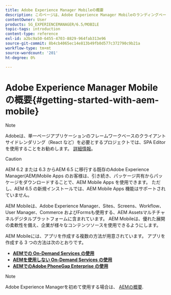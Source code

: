 ```yaml
---
title: Adobe Experience Manager Mobileの概要
description: このページは、Adobe Experience Manager Mobileのランディングページとして機能します。 アプリを作成する 3 つの異なる方法について学ぶには、このページを出発点として参照してください。
contentOwner: User
products: SG_EXPERIENCEMANAGER/6.5/MOBILE
topic-tags: introduction
content-type: reference
exl-id: a2bc9a50-6455-4703-8829-964fab313e96
source-git-commit: 8b4cb4065ec14e813b49fb0d577c372790c9b21a
workflow-type: tm+mt
source-wordcount: '201'
ht-degree: 0%

---
```


# Adobe Experience Manager Mobileの概要{#getting-started-with-aem-mobile}

>[!NOTE]
>
>Adobeは、単一ページアプリケーションのフレームワークベースのクライアントサイドレンダリング（React など）を必要とするプロジェクトでは、SPA Editor を使用することをお勧めします。 [詳細情報](/help/sites-developing/spa-overview.md)。

>[!CAUTION]
>
>AEM 6.2 または 6.3 からAEM 6.5 に移行する既存のAdobe Experience Manager(AEM)Mobile Apps のお客様は、引き続き、パッケージ共有からパッケージをダウンロードすることで、AEM Mobile Apps を使用できます。 ただし、AEM 6.5 の新規インストールでは、AEM Mobile Apps 機能はサポートされていません。

AEM Mobileは、Adobe Experience Manager、Sites、Screens、Workflow、User Manager、Commerce およびFormsも使用する、AEM Assetsマルチチャネルデジタルプラットフォームに含まれています。 AEM Mobileは、優れた展開の柔軟性を備え、企業が様々なコンテンツソースを使用できるようにします。

AEM Mobileには、アプリを作成する複数の方法が用意されています。 アプリを作成する 3 つの方法は次のとおりです。

* **[AEMでの On-Demand Services の使用](/help/mobile/getting-started-aem-mobile-on-demand.md)**
* **[AEMを使用しない On-Demand Services の使用](https://helpx.adobe.com/digital-publishing-solution/help/aem-mobile-end-of-life-faq.html)**
* **[AEMでのAdobe PhoneGap Enterprise の使用](/help/mobile/getting-started-aem-mobile-phonegap.md)**

>[!NOTE]
>
>Adobe Experience Managerを初めて使用する場合は、 [AEMの概要](/help/sites-deploying/deploy.md).
